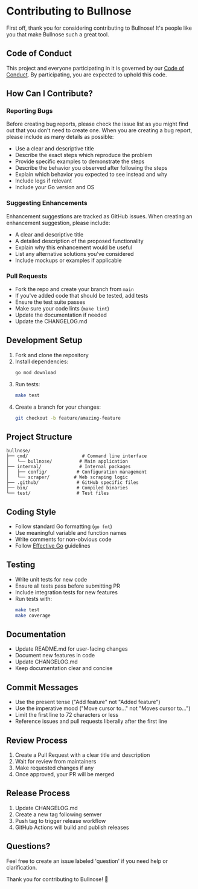 # Contributing to Bullnose

First off, thank you for considering contributing to Bullnose! It's people like you that make Bullnose such a great tool.

## Code of Conduct

This project and everyone participating in it is governed by our [Code of Conduct](CODE_OF_CONDUCT.md). By participating, you are expected to uphold this code.

## How Can I Contribute?

### Reporting Bugs

Before creating bug reports, please check the issue list as you might find out that you don't need to create one. When you are creating a bug report, please include as many details as possible:

* Use a clear and descriptive title
* Describe the exact steps which reproduce the problem
* Provide specific examples to demonstrate the steps
* Describe the behavior you observed after following the steps
* Explain which behavior you expected to see instead and why
* Include logs if relevant
* Include your Go version and OS

### Suggesting Enhancements

Enhancement suggestions are tracked as GitHub issues. When creating an enhancement suggestion, please include:

* A clear and descriptive title
* A detailed description of the proposed functionality
* Explain why this enhancement would be useful
* List any alternative solutions you've considered
* Include mockups or examples if applicable

### Pull Requests

* Fork the repo and create your branch from `main`
* If you've added code that should be tested, add tests
* Ensure the test suite passes
* Make sure your code lints (`make lint`)
* Update the documentation if needed
* Update the CHANGELOG.md

## Development Setup

1. Fork and clone the repository
2. Install dependencies:
   ```bash
   go mod download
   ```
3. Run tests:
   ```bash
   make test
   ```
4. Create a branch for your changes:
   ```bash
   git checkout -b feature/amazing-feature
   ```

## Project Structure

```
bullnose/
├── cmd/                    # Command line interface
│   └── bullnose/          # Main application
├── internal/              # Internal packages
│   ├── config/           # Configuration management
│   └── scraper/         # Web scraping logic
├── .github/              # GitHub specific files
├── bin/                  # Compiled binaries
└── test/                 # Test files
```

## Coding Style

* Follow standard Go formatting (`go fmt`)
* Use meaningful variable and function names
* Write comments for non-obvious code
* Follow [Effective Go](https://golang.org/doc/effective_go.html) guidelines

## Testing

* Write unit tests for new code
* Ensure all tests pass before submitting PR
* Include integration tests for new features
* Run tests with:
  ```bash
  make test
  make coverage
  ```

## Documentation

* Update README.md for user-facing changes
* Document new features in code
* Update CHANGELOG.md
* Keep documentation clear and concise

## Commit Messages

* Use the present tense ("Add feature" not "Added feature")
* Use the imperative mood ("Move cursor to..." not "Moves cursor to...")
* Limit the first line to 72 characters or less
* Reference issues and pull requests liberally after the first line

## Review Process

1. Create a Pull Request with a clear title and description
2. Wait for review from maintainers
3. Make requested changes if any
4. Once approved, your PR will be merged

## Release Process

1. Update CHANGELOG.md
2. Create a new tag following semver
3. Push tag to trigger release workflow
4. GitHub Actions will build and publish releases

## Questions?

Feel free to create an issue labeled 'question' if you need help or clarification.

Thank you for contributing to Bullnose! 🎉
